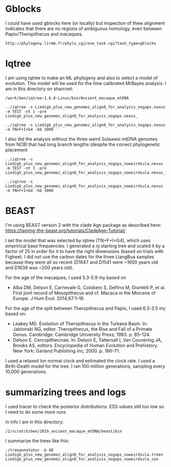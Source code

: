 # Gblocks

I could have used gblocks here (or locally) but inspection of thew alignment indicates that there are no regions of ambiguous homology, even between Papio/Theropithecus and macaques.
```
http://phylogeny.lirmm.fr/phylo_cgi/one_task.cgi?task_type=gblocks
```

# Iqtree
I am using iqtree to make an ML phylogeny and also to select a model of evolution. This model will be used for the time calibrated MrBayes analysis. I am in this directory on sharcnet:
```
/work/ben/iqtree-1.6.8-Linux/bin/Ancient_macaque_mtDNA
```

```
../iqtree -s Liedigk_plus_new_genomez_align8_for_analysis_nogaps.nexus -m TEST -nt 1 -pre Liedigk_plus_new_genomez_align8_for_analysis_nogaps.nexus_
```
```
../iqtree -s Liedigk_plus_new_genomez_align8_for_analysis_nogaps.nexus -m TN+F+I+G4 -bb 1000```
```

I also did the analysis without the three weird Sulawesi mtDNA genomes from NCBI that had long branch lengths (despite the correct phylogenetic placement

```
../iqtree -s Liedigk_plus_new_genomez_align8_for_analysis_nogaps_noweirdsula.nexus -m TEST -nt 1 -pre Liedigk_plus_new_genomez_align8_for_analysis_nogaps_noweirdsula.nexus_
```
```
../iqtree -s Liedigk_plus_new_genomez_align8_for_analysis_nogaps_noweirdsula.nexus -m TN+F+I+G4 -bb 1000
```
# BEAST

I'm using BEAST version 2 with the clade Age package as described here: https://taming-the-beast.org/tutorials/CladeAge-Tutorial/

I set the model that was selected by iqtree (TN+F+I+G4), which uses emprirical base frequencies. I generated a nj starting tree and scaled it by a factor of 25 in order for it to have the right dimensions (based on trials with Figtree). I did not use the carbon dates for the three LiangBua samples because they were all so recent (D1647 and D1541 were ~1600 years old and D1638 was ~200 years old). 

For the age of the macaques, I used 5.3-5.9 my based on 
* Alba DM, Delson E, Carnevale G, Colobero S, Delfino M, Giuntelli P, et al.
First joint record of Mesopithecus and cf. Macaca in the Miocene of Europe.
J Hum Evol. 2014;67:1–18.

For the age of the split between Theropithecus and Papio, I used 6.5-3.5 my based on:
* Leakey MG. Evolution of Theropithecus in the Turkana Basin. In: Jablonski NG, editor. Theropithecus, the Rise and Fall of a Primate Genus. Cambridge: Cambridge University Press; 1993. p. 85–124.
* Delson E. Cercopithecinae. In: Delson E, Tattersall I, Van Couvering JA,
Brooks AS, editors. Encyclopedia of Human Evolution and Prehistory. New
York: Garland Publishing Inc; 2000. p. 166–71.

I used a relaxed lon normal clock and estimated the clock rate. I used a Birth-Death model for the tree. I ran 100 million generations, sampling every 10,000 generations.

# summarizing trees and logs

I used tracer to check the posterior distributions.  ESS values still too low so I need to do some more runs

in info I am in this directory:
```
/2/scratch/ben/2019_ancient_macaque_mtDNA/beast/bin
```
I summarize the trees like this:
```
./treeannotator -b 40 Liedigk_plus_new_genomez_align8_for_analysis_nogaps_noweirdsula.trees Liedigk_plus_new_genomez_align8_for_analysis_nogaps_noweirdsula_con
```
